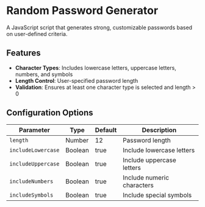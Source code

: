 # Random Password Generator

A JavaScript script that generates strong, customizable passwords based on user-defined criteria.

## Features
- **Character Types**: Includes lowercase letters, uppercase letters, numbers, and symbols
- **Length Control**: User-specified password length
- **Validation**: Ensures at least one character type is selected and length > 0

  
## Configuration Options
| Parameter          | Type    | Default | Description                     |
|---------------------|---------|---------|---------------------------------|
| `length`            | Number  | 12      | Password length                 |
| `includeLowercase`  | Boolean | true    | Include lowercase letters       |
| `includeUppercase`  | Boolean | true    | Include uppercase letters       |
| `includeNumbers`     | Boolean | true    | Include numeric characters      |
| `includeSymbols`    | Boolean | true    | Include special symbols         |
